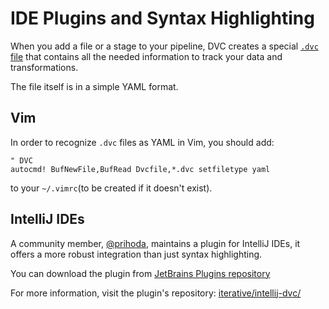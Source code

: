 # IDE Plugins and Syntax Highlighting

When you add a file or a stage to your pipeline, DVC creates a special
[`.dvc` file](/doc/user-guide/dvc-file-format) that contains all the needed
information to track your data and transformations.

The file itself is in a simple YAML format.

## Vim

In order to recognize `.dvc` files as YAML in Vim, you should add:

```vim
" DVC
autocmd! BufNewFile,BufRead Dvcfile,*.dvc setfiletype yaml
```

to your `~/.vimrc`(to be created if it doesn't exist).

## IntelliJ IDEs

A community member, [@prihoda](https://github.com/prihoda), maintains a plugin
for IntelliJ IDEs, it offers a more robust integration than just syntax
highlighting.

You can download the plugin from
[JetBrains Plugins repository](https://plugins.jetbrains.com/plugin/11368-dvc-support-poc)

For more information, visit the plugin's repository:
[iterative/intellij-dvc/](https://github.com/iterative/intellij-dvc/)
